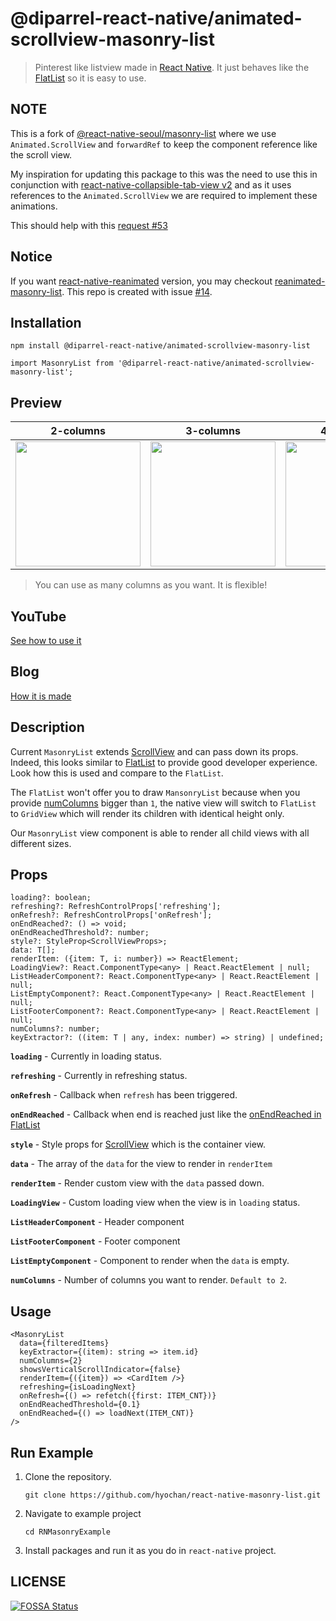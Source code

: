 # @diparrel-react-native/animated-scrollview-masonry-list

> Pinterest like listview made in [React Native](https://reactnative.dev). It just behaves like the [FlatList](https://reactnative.dev/docs/next/flatlist) so it is easy to use.

## NOTE

This is a fork of [@react-native-seoul/masonry-list](https://github.com/hyochan/react-native-masonry-list) where we use `Animated.ScrollView` and `forwardRef` to keep the component reference like the scroll view.

My inspiration for updating this package to this was the need to use this in conjunction with [react-native-collapsible-tab-view v2](https://github.com/PedroBern/react-native-collapsible-tab-view/tree/v2) and as it uses references to the `Animated.ScrollView` we are required to implement these animations.

This should help with this [request #53](https://github.com/hyochan/react-native-masonry-list/issues/53)

<!-- [![Npm Version](http://img.shields.io/npm/v/@react-native-seoul/masonry-list.svg?style=flat-square)](https://npmjs.org/package/@react-native-seoul/masonry-list)
[![Downloads](http://img.shields.io/npm/dm/@react-native-seoul/masonry-list.svg?style=flat-square)](https://npmjs.org/package/@react-native-seoul/masonry-list)
[![CI](https://github.com/hyochan/react-native-masonry-list/actions/workflows/ci.yml/badge.svg)](https://github.com/hyochan/react-native-masonry-list/actions/workflows/ci.yml)
[![codecov](https://codecov.io/gh/hyochan/react-native-masonry-list/branch/main/graph/badge.svg?token=MSQVHOV57A)](https://codecov.io/gh/hyochan/react-native-masonry-list)
[![code style: prettier](https://img.shields.io/badge/code_style-prettier-ff69b4.svg?style=flat-square)](https://github.com/prettier/prettier)
[![LICENSE](http://img.shields.io/npm/l/@react-native-seoul/masonry-list.svg?style=flat-square)](https://npmjs.org/package/@react-native-seoul/masonry-list)
[![PRs Welcome](https://img.shields.io/badge/PRs-welcome-brightgreen.svg?style=flat-square)](CONTRIBUTING.md)
[![supports iOS](https://img.shields.io/badge/iOS-4630EB.svg?style=flat-square&logo=APPLE&labelColor=999999&logoColor=fff)](https://itunes.apple.com/app/apple-store/id982107779)
[![supports Android](https://img.shields.io/badge/Android-4630EB.svg?style=flat-square&logo=ANDROID&labelColor=A4C639&logoColor=fff)](https://play.google.com/store/apps/details?id=host.exp.exponent&referrer=www)
[![supports web](https://img.shields.io/badge/web-4630EB.svg?style=flat-square&logo=GOOGLE-CHROME&labelColor=4285F4&logoColor=fff)](https://docs.expo.io/workflow/web/)
[![runs with expo](https://img.shields.io/badge/Runs%20with%20Expo-000.svg?style=flat&logo=EXPO&labelColor=ffffff&logoColor=000)](https://github.com/expo/expo) -->

## Notice

If you want [react-native-reanimated](https://github.com/software-mansion/react-native-reanimated) version, you may checkout [reanimated-masonry-list](https://github.com/hyochan/reanimated-masonry-list). This repo is created with issue [#14](https://github.com/hyochan/react-native-masonry-list/issues/14).

## Installation

```
npm install @diparrel-react-native/animated-scrollview-masonry-list
```

```tsx
import MasonryList from '@diparrel-react-native/animated-scrollview-masonry-list';
```

## Preview

| 2-columns                                                                                                                    |                                                          3-columns                                                           |                                                          4-columns                                                           |
| ---------------------------------------------------------------------------------------------------------------------------- | :--------------------------------------------------------------------------------------------------------------------------: | :--------------------------------------------------------------------------------------------------------------------------: |
| <img src="https://user-images.githubusercontent.com/27461460/116809803-f170e680-ab7a-11eb-8f16-e28a3ab0c741.gif" width=200/> | <img src="https://user-images.githubusercontent.com/27461460/116815966-08bfcc00-ab9b-11eb-9b9f-5928484217d9.gif" width=200/> | <img src="https://user-images.githubusercontent.com/27461460/116815949-f6459280-ab9a-11eb-8434-85f3cc834202.gif" width=200/> |

> You can use as many columns as you want. It is flexible!

## YouTube

[See how to use it](https://www.youtube.com/watch?v=QxSKAcKKW_Q)

## Blog

[How it is made](https://dooboolab.medium.com/react-native-masonry-list-a5365647f2c1)

## Description

Current `MasonryList` extends [ScrollView](https://reactnative.dev/docs/next/scrollview) and can pass down its props. Indeed, this looks similar to [FlatList](https://reactnative.dev/docs/next/flatlist) to provide good developer experience. Look how this is used and compare to the `FlatList`.

The `FlatList` won't offer you to draw `MansonryList` because when you provide [numColumns](https://reactnative.dev/docs/next/flatlist#numcolumns) bigger than `1`, the native view will switch to `FlatList` to `GridView` which will render its children with identical height only.

Our `MasonryList` view component is able to render all child views with all different sizes.

## Props

```tsx
loading?: boolean;
refreshing?: RefreshControlProps['refreshing'];
onRefresh?: RefreshControlProps['onRefresh'];
onEndReached?: () => void;
onEndReachedThreshold?: number;
style?: StyleProp<ScrollViewProps>;
data: T[];
renderItem: ({item: T, i: number}) => ReactElement;
LoadingView?: React.ComponentType<any> | React.ReactElement | null;
ListHeaderComponent?: React.ComponentType<any> | React.ReactElement | null;
ListEmptyComponent?: React.ComponentType<any> | React.ReactElement | null;
ListFooterComponent?: React.ComponentType<any> | React.ReactElement | null;
numColumns?: number;
keyExtractor?: ((item: T | any, index: number) => string) | undefined;
```

**`loading`** - Currently in loading status.

**`refreshing`** - Currently in refreshing status.

**`onRefresh`** - Callback when `refresh` has been triggered.

**`onEndReached`** - Callback when end is reached just like the [onEndReached in FlatList](https://reactnative.dev/docs/flatlist#onendreached)

**`style`** - Style props for [ScrollView](https://reactnative.dev/docs/next/scrollview) which is the container view.

**`data`** - The array of the `data` for the view to render in `renderItem`

**`renderItem`** - Render custom view with the `data` passed down.

**`LoadingView`** - Custom loading view when the view is in `loading` status.

**`ListHeaderComponent`** - Header component

**`ListFooterComponent`** - Footer component

**`ListEmptyComponent`** - Component to render when the `data` is empty.

**`numColumns`** - Number of columns you want to render. `Default to 2`.

## Usage

```tsx
<MasonryList
  data={filteredItems}
  keyExtractor={(item): string => item.id}
  numColumns={2}
  showsVerticalScrollIndicator={false}
  renderItem={({item}) => <CardItem />}
  refreshing={isLoadingNext}
  onRefresh={() => refetch({first: ITEM_CNT})}
  onEndReachedThreshold={0.1}
  onEndReached={() => loadNext(ITEM_CNT)}
/>
```

## Run Example

1. Clone the repository.

   ```
   git clone https://github.com/hyochan/react-native-masonry-list.git
   ```

2. Navigate to example project

   ```
   cd RNMasonryExample
   ```

3. Install packages and run it as you do in `react-native` project.

## LICENSE

[![FOSSA Status](https://app.fossa.com/api/projects/git%2Bgithub.com%2Fhyochan%2Freact-native-masonry-list.svg?type=large)](https://app.fossa.com/projects/git%2Bgithub.com%2Fhyochan%2Freact-native-masonry-list?ref=badge_large)
